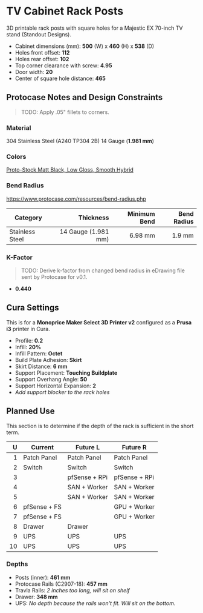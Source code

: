 # TV Cabinet Rack Posts

3D printable rack posts with square holes for a Majestic EX 70-inch TV stand (Standout Designs).

* Cabinet dimensions (mm): **500** (W) x **460** (H) x **538** (D)
* Holes front offset: **112**
* Holes rear offset: **102**
* Top corner clearance with screw: **4.95**
* Door width: **20**
* Center of square hole distance: **465**

## Protocase Notes and Design Constraints

> TODO: Apply .05" fillets to corners.

### Material

304 Stainless Steel (A240 TP304 2B) 14 Gauge (**1.981 mm**)

### Colors

[Proto-Stock Matt Black, Low Gloss, Smooth Hybrid](https://www.protocase.com/img/products/mcf/powdercoat/matte-black-proto-stock.jpg)

### Bend Radius

https://www.protocase.com/resources/bend-radius.php

Category        |           Thickness | Minimum Bend | Bend Radius
--------------- | ------------------: | ------------:| ----------:
Stainless Steel | 14 Gauge (1.981 mm) |      6.98 mm |      1.9 mm

### K-Factor

> TODO: Derive k-factor from changed bend radius in eDrawing file sent by Protocase for v0.1.

* **0.440**

## Cura Settings

This is for a **Monoprice Maker Select 3D Printer v2** configured as a **Prusa i3** printer in Cura.

* Profile: **0.2**
* Infill: **20%**
* Infill Pattern: **Octet**
* Build Plate Adhesion: **Skirt**
* Skirt Distance: **6 mm**
* Support Placement: **Touching Buildplate**
* Support Overhang Angle: **50**
* Support Horizontal Expansion: **2**
* *Add support blocker to the rack holes*

## Planned Use

This section is to determine if the depth of the rack is sufficient in the short term.

   U | Current      | Future L      | Future R
---: | ------------ | ------------- | -------------
   1 | Patch Panel  | Patch Panel   | Patch Panel
   2 | Switch       | Switch        | Switch
   3 |              | pfSense + RPi | pfSense + RPi
   4 |              | SAN + Worker  | SAN + Worker
   5 |              | SAN + Worker  | SAN + Worker
   6 | pfSense + FS |               | GPU + Worker
   7 | pfSense + FS |               | GPU + Worker
   8 | Drawer       | Drawer        |
   9 | UPS          | UPS           | UPS
  10 | UPS          | UPS           | UPS

### Depths

* Posts (inner): **461 mm**
* Protocase Rails (C2907-18): **457 mm**
* Travla Rails: *2 inches too long, will sit on shelf*
* Drawer: **348 mm**
* UPS: *No depth because the rails won't fit. Will sit on the bottom.*
